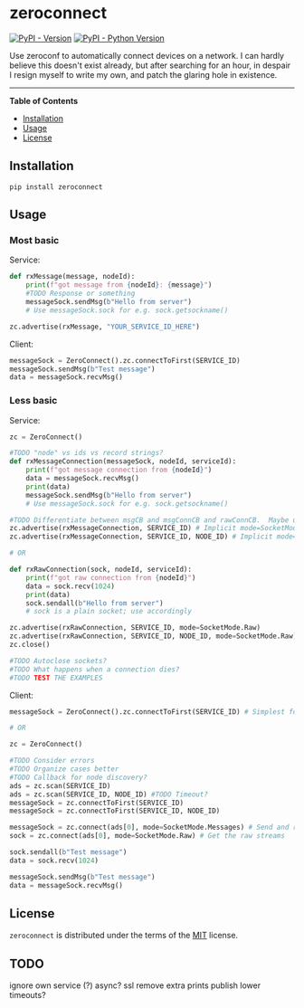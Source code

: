# zeroconnect

[![PyPI - Version](https://img.shields.io/pypi/v/zeroconnect.svg)](https://pypi.org/project/zeroconnect)
[![PyPI - Python Version](https://img.shields.io/pypi/pyversions/zeroconnect.svg)](https://pypi.org/project/zeroconnect)

Use zeroconf to automatically connect devices on a network.
I can hardly believe this doesn't exist already, but after searching for an hour, in despair I resign myself to write my own, and patch the glaring hole in existence.

-----

**Table of Contents**

- [Installation](#installation)
- [Usage](#usage)
- [License](#license)

## Installation

```console
pip install zeroconnect
```

## Usage

### Most basic

Service:
```python
def rxMessage(message, nodeId):
    print(f"got message from {nodeId}: {message}")
    #TODO Response or something
    messageSock.sendMsg(b"Hello from server")
    # Use messageSock.sock for e.g. sock.getsockname()

zc.advertise(rxMessage, "YOUR_SERVICE_ID_HERE")
```

Client:
```python
messageSock = ZeroConnect().zc.connectToFirst(SERVICE_ID)
messageSock.sendMsg(b"Test message")
data = messageSock.recvMsg()
```

### Less basic

Service:
```python
zc = ZeroConnect()

#TODO "node" vs ids vs record strings?
def rxMessageConnection(messageSock, nodeId, serviceId):
    print(f"got message connection from {nodeId}")
    data = messageSock.recvMsg()
    print(data)
    messageSock.sendMsg(b"Hello from server")
    # Use messageSock.sock for e.g. sock.getsockname()

#TODO Differentiate between msgCB and msgConnCB and rawConnCB.  Maybe use mode for all three?
zc.advertise(rxMessageConnection, SERVICE_ID) # Implicit mode=SocketMode.Messages
zc.advertise(rxMessageConnection, SERVICE_ID, NODE_ID) # Implicit mode=SocketMode.Messages

# OR

def rxRawConnection(sock, nodeId, serviceId):
    print(f"got raw connection from {nodeId}")
    data = sock.recv(1024)
    print(data)
    sock.sendall(b"Hello from server")
    # sock is a plain socket; use accordingly

zc.advertise(rxRawConnection, SERVICE_ID, mode=SocketMode.Raw)
zc.advertise(rxRawConnection, SERVICE_ID, NODE_ID, mode=SocketMode.Raw)
zc.close()

#TODO Autoclose sockets?
#TODO What happens when a connection dies?
#TODO TEST THE EXAMPLES
```

Client:
```python
messageSock = ZeroConnect().zc.connectToFirst(SERVICE_ID) # Simplest form

# OR

zc = ZeroConnect()

#TODO Consider errors
#TODO Organize cases better
#TODO Callback for node discovery?
ads = zc.scan(SERVICE_ID)
ads = zc.scan(SERVICE_ID, NODE_ID) #TODO Timeout?
messageSock = zc.connectToFirst(SERVICE_ID)
messageSock = zc.connectToFirst(SERVICE_ID, NODE_ID)

messageSock = zc.connect(ads[0], mode=SocketMode.Messages) # Send and receive messages; the default mode
sock = zc.connect(ads[0], mode=SocketMode.Raw) # Get the raw streams

sock.sendall(b"Test message")
data = sock.recv(1024)

messageSock.sendMsg(b"Test message")
data = messageSock.recvMsg()
```


## License

`zeroconnect` is distributed under the terms of the [MIT](https://spdx.org/licenses/MIT.html) license.

## TODO
ignore own service (?)
async?
ssl
remove extra prints
publish
lower timeouts?